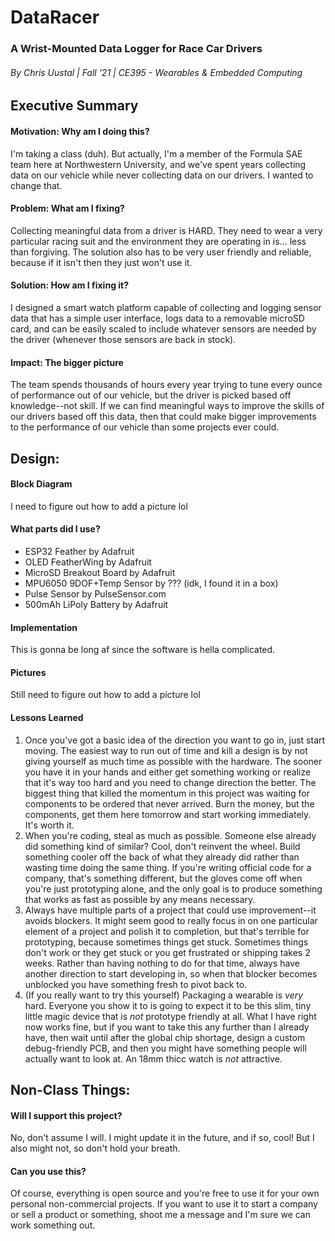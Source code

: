# DataRacer
### A Wrist-Mounted Data Logger for Race Car Drivers
###### By Chris Uustal | Fall '21 | CE395 - Wearables & Embedded Computing
## Executive Summary
#### Motivation: Why am I doing this? 
I'm taking a class (duh). But actually, I'm a member of the Formula SAE team here
at Northwestern University, and we've spent years collecting data on our vehicle
while never collecting data on our drivers. I wanted to change that. 
#### Problem: What am I fixing? 
Collecting meaningful data from a driver is HARD. They need to wear a very particular
racing suit and the environment they are operating in is... less than forgiving. The
solution also has to be very user friendly and reliable, because if it isn't then
they just won't use it. 
#### Solution: How am I fixing it? 
I designed a smart watch platform capable of collecting and logging sensor data that
has a simple user interface, logs data to a removable microSD card, and can be easily
scaled to include whatever sensors are needed by the driver (whenever those sensors
are back in stock). 
#### Impact: The bigger picture 
The team spends thousands of hours every year trying to tune every ounce of performance 
out of our vehicle, but the driver is picked based off knowledge--not skill. If 
we can find meaningful ways to improve the skills of our drivers based off this data,
then that could make bigger improvements to the performance of our vehicle than some 
projects ever could. 
## Design: 
#### Block Diagram
I need to figure out how to add a picture lol
#### What parts did I use? 
- ESP32 Feather by Adafruit
- OLED FeatherWing by Adafruit
- MicroSD Breakout Board by Adafruit
- MPU6050 9DOF+Temp Sensor by ??? (idk, I found it in a box)
- Pulse Sensor by PulseSensor.com
- 500mAh LiPoly Battery by Adafruit
#### Implementation
This is gonna be long af since the software is hella complicated. 
#### Pictures
Still need to figure out how to add a picture lol
#### Lessons Learned
1. Once you've got a basic idea of the direction you want to go in, just start moving. 
The easiest way to run out of time and kill a design is by not giving yourself
as much time as possible with the hardware. The sooner you have it in your hands 
and either get something working or realize that it's way too hard and you need 
to change direction the better. The biggest thing that killed the momentum in this
project was waiting for components to be ordered that never arrived. Burn the money, 
but the components, get them here tomorrow and start working immediately. It's worth it. 
2. When you're coding, steal as much as possible. Someone else already did something 
kind of similar? Cool, don't reinvent the wheel. Build something cooler off the back 
of what they already did rather than wasting time doing the same thing. If you're 
writing official code for a company, that's something different, but the gloves come off 
when you're just prototyping alone, and the only goal is to produce something that works
as fast as possible by any means necessary. 
3. Always have multiple parts of a project that could use improvement--it avoids blockers. 
It might seem good to really focus in on one particular element of a project and polish 
it to completion, but that's terrible for prototyping, because sometimes things get stuck. 
Sometimes things don't work or they get stuck or you get frustrated or shipping takes 2 weeks. 
Rather than having nothing to do for that time, always have another direction to start
developing in, so when that blocker becomes unblocked you have something fresh to pivot back to. 
4. (If you really want to try this yourself) Packaging a wearable is *very* hard. 
Everyone you show it to is going to expect it to be this slim, tiny little magic device
that is *not* prototype friendly at all. What I have right now works fine, but if you want
to take this any further than I already have, then wait until after the global chip shortage, 
design a custom debug-friendly PCB, and then you might have something people will
actually want to look at. An 18mm thicc watch is *not* attractive. 
## Non-Class Things:  
#### Will I support this project? 
No, don't assume I will. I might update it in the future, and if so, cool! But 
I also might not, so don't hold your breath. 
#### Can you use this? 
Of course, everything is open source and you're free to use it for your own personal non-commercial
projects. If you want to use it to start a company or sell a product or something, shoot 
me a message and I'm sure we can work something out. 